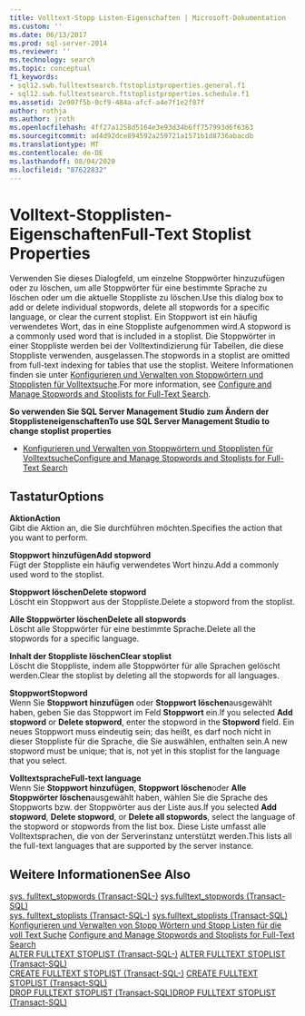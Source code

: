 ```yaml
---
title: Volltext-Stopp Listen-Eigenschaften | Microsoft-Dokumentation
ms.custom: ''
ms.date: 06/13/2017
ms.prod: sql-server-2014
ms.reviewer: ''
ms.technology: search
ms.topic: conceptual
f1_keywords:
- sql12.swb.fulltextsearch.ftstoplistproperties.general.f1
- sql12.swb.fulltextsearch.ftstoplistproperties.schedule.f1
ms.assetid: 2e907f5b-0cf9-484a-afcf-a4e7f1e2f87f
author: rothja
ms.author: jroth
ms.openlocfilehash: 4ff27a1258d5164e3e93d34b6ff757993d6f6363
ms.sourcegitcommit: ad4d92dce894592a259721a1571b1d8736abacdb
ms.translationtype: MT
ms.contentlocale: de-DE
ms.lasthandoff: 08/04/2020
ms.locfileid: "87622832"
---
```

# <a name="full-text-stoplist-properties"></a><span data-ttu-id="a9367-102">Volltext-Stopplisten-Eigenschaften</span><span class="sxs-lookup"><span data-stu-id="a9367-102">Full-Text Stoplist Properties</span></span>
  <span data-ttu-id="a9367-103">Verwenden Sie dieses Dialogfeld, um einzelne Stoppwörter hinzuzufügen oder zu löschen, um alle Stoppwörter für eine bestimmte Sprache zu löschen oder um die aktuelle Stoppliste zu löschen.</span><span class="sxs-lookup"><span data-stu-id="a9367-103">Use this dialog box to add or delete individual stopwords, delete all stopwords for a specific language, or clear the current stoplist.</span></span> <span data-ttu-id="a9367-104">Ein Stoppwort ist ein häufig verwendetes Wort, das in eine Stoppliste aufgenommen wird.</span><span class="sxs-lookup"><span data-stu-id="a9367-104">A stopword is a commonly used word that is included in a stoplist.</span></span> <span data-ttu-id="a9367-105">Die Stoppwörter in einer Stoppliste werden bei der Volltextindizierung für Tabellen, die diese Stoppliste verwenden, ausgelassen.</span><span class="sxs-lookup"><span data-stu-id="a9367-105">The stopwords in a stoplist are omitted from full-text indexing for tables that use the stoplist.</span></span> <span data-ttu-id="a9367-106">Weitere Informationen finden sie unter [Konfigurieren und Verwalten von Stoppwörtern und Stopplisten für Volltextsuche](../relational-databases/search/full-text-search.md).</span><span class="sxs-lookup"><span data-stu-id="a9367-106">For more information, see [Configure and Manage Stopwords and Stoplists for Full-Text Search](../relational-databases/search/full-text-search.md).</span></span>  
  
 <span data-ttu-id="a9367-107">**So verwenden Sie SQL Server Management Studio zum Ändern der Stopplisteneigenschaften**</span><span class="sxs-lookup"><span data-stu-id="a9367-107">**To use SQL Server Management Studio to change stoplist properties**</span></span>  
  
-   [<span data-ttu-id="a9367-108">Konfigurieren und Verwalten von Stoppwörtern und Stopplisten für Volltextsuche</span><span class="sxs-lookup"><span data-stu-id="a9367-108">Configure and Manage Stopwords and Stoplists for Full-Text Search</span></span>](../relational-databases/search/full-text-search.md)  
  
## <a name="options"></a><span data-ttu-id="a9367-109">Tastatur</span><span class="sxs-lookup"><span data-stu-id="a9367-109">Options</span></span>  
 <span data-ttu-id="a9367-110">**Aktion**</span><span class="sxs-lookup"><span data-stu-id="a9367-110">**Action**</span></span>  
 <span data-ttu-id="a9367-111">Gibt die Aktion an, die Sie durchführen möchten.</span><span class="sxs-lookup"><span data-stu-id="a9367-111">Specifies the action that you want to perform.</span></span>  
  
 <span data-ttu-id="a9367-112">**Stoppwort hinzufügen**</span><span class="sxs-lookup"><span data-stu-id="a9367-112">**Add stopword**</span></span>  
 <span data-ttu-id="a9367-113">Fügt der Stoppliste ein häufig verwendetes Wort hinzu.</span><span class="sxs-lookup"><span data-stu-id="a9367-113">Add a commonly used word to the stoplist.</span></span>  
  
 <span data-ttu-id="a9367-114">**Stoppwort löschen**</span><span class="sxs-lookup"><span data-stu-id="a9367-114">**Delete stopword**</span></span>  
 <span data-ttu-id="a9367-115">Löscht ein Stoppwort aus der Stoppliste.</span><span class="sxs-lookup"><span data-stu-id="a9367-115">Delete a stopword from the stoplist.</span></span>  
  
 <span data-ttu-id="a9367-116">**Alle Stoppwörter löschen**</span><span class="sxs-lookup"><span data-stu-id="a9367-116">**Delete all stopwords**</span></span>  
 <span data-ttu-id="a9367-117">Löscht alle Stoppwörter für eine bestimmte Sprache.</span><span class="sxs-lookup"><span data-stu-id="a9367-117">Delete all the stopwords for a specific language.</span></span>  
  
 <span data-ttu-id="a9367-118">**Inhalt der Stoppliste löschen**</span><span class="sxs-lookup"><span data-stu-id="a9367-118">**Clear stoplist**</span></span>  
 <span data-ttu-id="a9367-119">Löscht die Stoppliste, indem alle Stoppwörter für alle Sprachen gelöscht werden.</span><span class="sxs-lookup"><span data-stu-id="a9367-119">Clear the stoplist by deleting all the stopwords for all languages.</span></span>  
  
 <span data-ttu-id="a9367-120">**Stoppwort**</span><span class="sxs-lookup"><span data-stu-id="a9367-120">**Stopword**</span></span>  
 <span data-ttu-id="a9367-121">Wenn Sie **Stoppwort hinzufügen** oder **Stoppwort löschen**ausgewählt haben, geben Sie das Stoppwort im Feld **Stoppwort** ein.</span><span class="sxs-lookup"><span data-stu-id="a9367-121">If you selected **Add stopword** or **Delete stopword**, enter the stopword in the **Stopword** field.</span></span> <span data-ttu-id="a9367-122">Ein neues Stoppwort muss eindeutig sein; das heißt, es darf noch nicht in dieser Stoppliste für die Sprache, die Sie auswählen, enthalten sein.</span><span class="sxs-lookup"><span data-stu-id="a9367-122">A new stopword must be unique; that is, not yet in this stoplist for the language that you select.</span></span>  
  
 <span data-ttu-id="a9367-123">**Volltextsprache**</span><span class="sxs-lookup"><span data-stu-id="a9367-123">**Full-text language**</span></span>  
 <span data-ttu-id="a9367-124">Wenn Sie **Stoppwort hinzufügen**, **Stoppwort löschen**oder **Alle Stoppwörter löschen**ausgewählt haben, wählen Sie die Sprache des Stoppworts bzw. der Stoppwörter aus der Liste aus.</span><span class="sxs-lookup"><span data-stu-id="a9367-124">If you selected **Add stopword**, **Delete stopword**, or **Delete all stopwords**, select the language of the stopword or stopwords from the list box.</span></span> <span data-ttu-id="a9367-125">Diese Liste umfasst alle Volltextsprachen, die von der Serverinstanz unterstützt werden.</span><span class="sxs-lookup"><span data-stu-id="a9367-125">This lists all the full-text languages that are supported by the server instance.</span></span>  
  
## <a name="see-also"></a><span data-ttu-id="a9367-126">Weitere Informationen</span><span class="sxs-lookup"><span data-stu-id="a9367-126">See Also</span></span>  
 <span data-ttu-id="a9367-127">[sys. fulltext_stopwords &#40;Transact-SQL-&#41;](/sql/relational-databases/system-catalog-views/sys-fulltext-stopwords-transact-sql) </span><span class="sxs-lookup"><span data-stu-id="a9367-127">[sys.fulltext_stopwords &#40;Transact-SQL&#41;](/sql/relational-databases/system-catalog-views/sys-fulltext-stopwords-transact-sql) </span></span>  
 <span data-ttu-id="a9367-128">[sys. fulltext_stoplists &#40;Transact-SQL-&#41;](/sql/relational-databases/system-catalog-views/sys-fulltext-stoplists-transact-sql) </span><span class="sxs-lookup"><span data-stu-id="a9367-128">[sys.fulltext_stoplists &#40;Transact-SQL&#41;](/sql/relational-databases/system-catalog-views/sys-fulltext-stoplists-transact-sql) </span></span>  
 <span data-ttu-id="a9367-129">[Konfigurieren und Verwalten von Stopp Wörtern und Stopp Listen für die voll Text Suche](../relational-databases/search/full-text-search.md) </span><span class="sxs-lookup"><span data-stu-id="a9367-129">[Configure and Manage Stopwords and Stoplists for Full-Text Search](../relational-databases/search/full-text-search.md) </span></span>  
 <span data-ttu-id="a9367-130">[ALTER FULLTEXT STOPLIST &#40;Transact-SQL-&#41;](/sql/t-sql/statements/alter-fulltext-stoplist-transact-sql) </span><span class="sxs-lookup"><span data-stu-id="a9367-130">[ALTER FULLTEXT STOPLIST &#40;Transact-SQL&#41;](/sql/t-sql/statements/alter-fulltext-stoplist-transact-sql) </span></span>  
 <span data-ttu-id="a9367-131">[CREATE FULLTEXT STOPLIST &#40;Transact-SQL-&#41;](/sql/t-sql/statements/create-fulltext-stoplist-transact-sql) </span><span class="sxs-lookup"><span data-stu-id="a9367-131">[CREATE FULLTEXT STOPLIST &#40;Transact-SQL&#41;](/sql/t-sql/statements/create-fulltext-stoplist-transact-sql) </span></span>  
 [<span data-ttu-id="a9367-132">DROP FULLTEXT STOPLIST &#40;Transact-SQL&#41;</span><span class="sxs-lookup"><span data-stu-id="a9367-132">DROP FULLTEXT STOPLIST &#40;Transact-SQL&#41;</span></span>](/sql/t-sql/statements/drop-fulltext-stoplist-transact-sql)  
  
  
